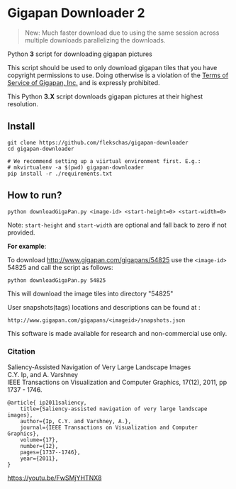 # Gigapan Downloader 2

> New: Much faster download due to using the same session across multiple downloads parallelizing the downloads.

Python **3** script for downloading gigapan pictures

This script should be used to only download gigapan tiles that you have copyright permissions to use.  Doing otherwise is a violation of the [Terms of Service of Gigapan, Inc.](http://www.gigapan.com/cms/about/terms) and is expressly prohibited.

This Python **3.X** script downloads gigapan pictures at their highest resolution.

## Install

```
git clone https://github.com/flekschas/gigapan-downloader
cd gigapan-downloader

# We recommend setting up a viirtual environment first. E.g.:
# mkvirtualenv -a $(pwd) gigapan-downloader
pip install -r ./requirements.txt
```


## How to run?
```
python downloadGigaPan.py <image-id> <start-height=0> <start-width=0>
```

Note: `start-height` and `start-width` are optional and fall back to zero if not provided.

**For example**:

To download http://www.gigapan.com/gigapans/54825 use the `<image-id>` 54825 and call the script as follows:

```
python downloadGigaPan.py 54825
```

This will download the image tiles into directory "54825"

User snapshots(tags) locations and descriptions can be found at :

```
http://www.gigapan.com/gigapans/<imageid>/snapshots.json
```

This software is made available for research and non-commercial use only.

### Citation
Saliency-Assisted Navigation of Very Large Landscape Images<br />
C.Y. Ip, and A. Varshney<br />
IEEE Transactions on Visualization and Computer Graphics, 17(12), 2011, pp 1737 - 1746.<br />

```
@article{ ip2011saliency,
    title={Saliency-assisted navigation of very large landscape images},
    author={Ip, C.Y. and Varshney, A.},
    journal={IEEE Transactions on Visualization and Computer Graphics},
    volume={17},
    number={12},
    pages={1737--1746},
    year={2011},
}
```

https://youtu.be/FwSMjYHTNX8
